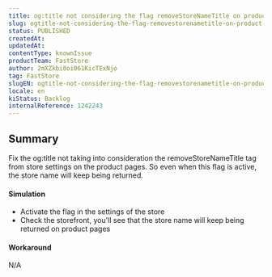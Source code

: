 ```yaml
---
title: og:title not considering the flag removeStoreNameTitle on product pages
slug: ogtitle-not-considering-the-flag-removestorenametitle-on-product-pages
status: PUBLISHED
createdAt: 
updatedAt: 
contentType: knownIssue
productTeam: FastStore
author: 2mXZkbi0oi061KicTExNjo
tag: FastStore
slugEN: ogtitle-not-considering-the-flag-removestorenametitle-on-product-pages
locale: en
kiStatus: Backlog
internalReference: 1242243
---
```


## Summary


Fix the og:title not taking into consideration the removeStoreNameTitle tag from store settings on the product pages. So even when this flag is active, the store name will keep being returned.


#### Simulation



- Activate the flag in the settings of the store
- Check the storefront, you'll see that the store name will keep being returned on product pages


#### Workaround


N/A



